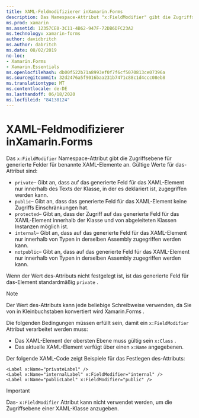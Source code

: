 ```yaml
---
title: XAML-Feldmodifizierer inXamarin.Forms
description: Das Namespace-Attribut "x:FieldModifier" gibt die Zugriffsebene für generierte Felder für benannte XAML-Elemente an.
ms.prod: xamarin
ms.assetid: 12357CE0-3C11-4B62-947F-72DB6DFC23A2
ms.technology: xamarin-forms
author: davidbritch
ms.author: dabritch
ms.date: 08/02/2019
no-loc:
- Xamarin.Forms
- Xamarin.Essentials
ms.openlocfilehash: db00f522b71a8993ef0f7f6cf5070813ce07396a
ms.sourcegitcommit: 32d2476a5f9016baa231b7471c88c1d4ccc08eb8
ms.translationtype: MT
ms.contentlocale: de-DE
ms.lasthandoff: 06/18/2020
ms.locfileid: "84138124"
---
```

# <a name="xaml-field-modifiers-in-xamarinforms"></a>XAML-Feldmodifizierer inXamarin.Forms

Das `x:FieldModifier` Namespace-Attribut gibt die Zugriffsebene für generierte Felder für benannte XAML-Elemente an. Gültige Werte für das-Attribut sind:

- `private`– Gibt an, dass auf das generierte Feld für das XAML-Element nur innerhalb des Texts der Klasse, in der es deklariert ist, zugegriffen werden kann.
- `public`– Gibt an, dass das generierte Feld für das XAML-Element keine Zugriffs Einschränkungen hat.
- `protected`– Gibt an, dass der Zugriff auf das generierte Feld für das XAML-Element innerhalb der Klasse und von abgeleiteten Klassen Instanzen möglich ist.
- `internal`– Gibt an, dass auf das generierte Feld für das XAML-Element nur innerhalb von Typen in derselben Assembly zugegriffen werden kann.
- `notpublic`– Gibt an, dass auf das generierte Feld für das XAML-Element nur innerhalb von Typen in derselben Assembly zugegriffen werden kann.

Wenn der Wert des-Attributs nicht festgelegt ist, ist das generierte Feld für das-Element standardmäßig `private` .

> [!NOTE]
> Der Wert des-Attributs kann jede beliebige Schreibweise verwenden, da Sie von in Kleinbuchstaben konvertiert wird Xamarin.Forms .

Die folgenden Bedingungen müssen erfüllt sein, damit ein `x:FieldModifier` Attribut verarbeitet werden muss:

- Das XAML-Element der obersten Ebene muss gültig sein `x:Class` .
- Das aktuelle XAML-Element verfügt über einen `x:Name` angegebenen.

Der folgende XAML-Code zeigt Beispiele für das Festlegen des-Attributs:

```xaml
<Label x:Name="privateLabel" />
<Label x:Name="internalLabel" x:FieldModifier="internal" />
<Label x:Name="publicLabel" x:FieldModifier="public" />
```

> [!IMPORTANT]
> Das- `x:FieldModifier` Attribut kann nicht verwendet werden, um die Zugriffsebene einer XAML-Klasse anzugeben.
